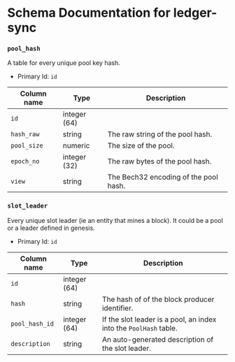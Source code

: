 # Schema Documentation for ledger-sync


### `pool_hash`

A table for every unique pool key hash.

* Primary Id: `id`

| Column name | Type   | Description                           |
|--------|--------|---------------------------------------|
| `id`   | integer (64) |                                       |
| `hash_raw` | string | The raw string of the pool hash.      |
| `pool_size` | numeric | The size of the pool.                 |
| `epoch_no` | integer (32) | The raw bytes of the pool hash.       |
| `view` | string | The Bech32 encoding of the pool hash. |

### `slot_leader`

Every unique slot leader (ie an entity that mines a block). It could be a pool or a leader defined in genesis.

* Primary Id: `id`

| Column name | Type   | Description |
|-|--------|-|
| `id` | integer (64) |  |
| `hash` | string | The hash of of the block producer identifier. |
| `pool_hash_id` | integer (64) | If the slot leader is a pool, an index into the `PoolHash` table. |
| `description` | string | An auto-generated description of the slot leader. |
